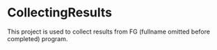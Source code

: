 # CollectingResults
This project is used to collect results from FG (fullname omitted before completed) program.
